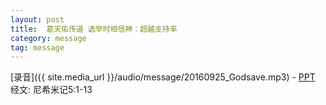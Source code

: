 ```yaml
---
layout: post
title:  葛天佑传道 选举时相信神：超越支持率
category: message
tag: message
---
```


[录音]({{ site.media_url }}/audio/message/20160925_Godsave.mp3) - [PPT](https://1drv.ms/p/s!AqLDbY3r4i9UhSncyZFFh16wP1ip)
经文: 尼希米记5:1-13
